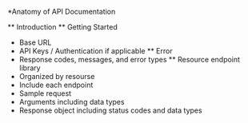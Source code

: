 *Anatomy of API Documentation

** Introduction
** Getting Started
- Base URL
- API Keys / Authentication if applicable
** Error
- Response codes, messages, and error types
** Resource endpoint library
- Organized by resourse
- Include each endpoint
- Sample request
- Arguments including data types
- Response object including status codes and data types